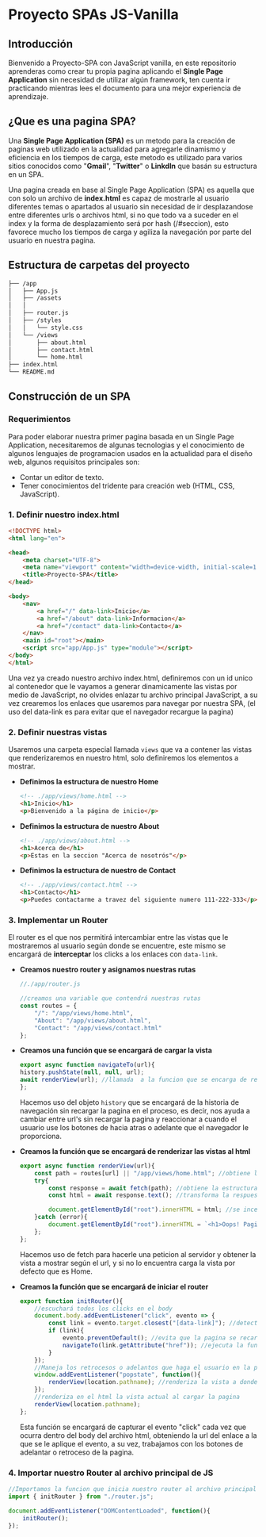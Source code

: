 # Proyecto SPAs JS-Vanilla

## Introducción
Bienvenido a Proyecto-SPA con JavaScript vanilla, en este repositorio aprenderas como crear tu propia pagina aplicando el **Single Page Application** sin necesidad de utilizar algún framework, ten cuenta ir practicando mientras lees el documento para una mejor experiencia de aprendizaje.

## ¿Que es una pagina SPA?
Una **Single Page Application (SPA)** es un metodo para la creación de paginas web utilizado en la actualidad para agregarle dinamismo y eficiencia en los tiempos de carga, este metodo es utilizado para varios sitios conocidos como "**Gmail**", "**Twitter**" o **LinkdIn** que basán su estructura en un SPA.

Una pagina creada en base al Single Page Application (SPA) es aquella que con solo un archivo de **index.html** es capaz de mostrarle al usuario diferentes temas o apartados al usuario sin necesidad de ir desplazandose entre diferentes urls o archivos html, si no que todo va a suceder en el index y la forma de desplazamiento será por hash (/#seccion), esto favorece mucho los tiempos de carga y agiliza la navegación por parte del usuario en nuestra pagina.

## Estructura de carpetas del proyecto
```bash
├── /app
│   ├── App.js
│   ├── /assets
│   │
│   ├── router.js
│   ├── /styles
│   │   └── style.css
│   └── /views
│       ├── about.html
│       ├── contact.html
│       └── home.html
├── index.html
└── README.md
```

## Construcción de un SPA

### Requerimientos
Para poder elaborar nuestra primer pagina basada en un Single Page Application, necesitaremos de algunas tecnologias y el conocimiento de algunos lenguajes de programacion usados en la actualidad para el diseño web, algunos requisitos principales son:

- Contar un editor de texto.
- Tener conocimientos del tridente para creación web (HTML, CSS, JavaScript).

### 1. Definir nuestro index.html
```html
<!DOCTYPE html>
<html lang="en">

<head>
    <meta charset="UTF-8">
    <meta name="viewport" content="width=device-width, initial-scale=1.0">
    <title>Proyecto-SPA</title>
</head>

<body>
    <nav>
        <a href="/" data-link>Inicio</a>
        <a href="/about" data-link>Informacion</a>
        <a href="/contact" data-link>Contacto</a>
    </nav>
    <main id="root"></main>
    <script src="app/App.js" type="module"></script>
</body>
</html>
```
Una vez ya creado nuestro archivo index.html, definiremos con un id unico al contenedor que le vayamos a generar dinamicamente las vistas por medio de JavaScript, no olvides enlazar tu archivo principal JavaScript, a su vez crearemos los enlaces que usaremos para navegar por nuestra SPA, (el uso del data-link es para evitar que el navegador recargue la pagina)

### 2. Definir nuestras vistas
Usaremos una carpeta especial llamada `views` que va a contener las vistas que renderizaremos en nuestro html, solo definiremos los elementos a mostrar.

- **Definimos la estructura de nuestro Home**
    ```html
    <!-- ./app/views/home.html -->
    <h1>Inicio</h1>
    <p>Bienvenido a la página de inicio</p>
    ```
- **Definimos la estructura de nuestro About**
    ```html
    <!-- ./app/views/about.html -->
    <h1>Acerca de</h1>
    <p>Estas en la seccion "Acerca de nosotrós"</p>
    ```
- **Definimos la estructura de nuestro de Contact**
    ```html
    <!-- ./app/views/contact.html -->
    <h1>Contacto</h1>
    <p>Puedes contactarme a travez del siguiente numero 111-222-333</p>
    ```

### 3. Implementar un Router
El router es el que nos permitirá intercambiar entre las vistas que le mostraremos al usuario según donde se encuentre, este mismo se encargará de **interceptar** los clicks a los enlaces con `data-link`.

- **Creamos nuestro router y asignamos nuestras rutas**
    ```javascript
    //./app/router.js

    //creamos una variable que contendrá nuestras rutas
    const routes = {
        "/": "/app/views/home.html",
        "About": "/app/views/about.html",
        "Contact": "/app/views/contact.html"
    };
    ```
- **Creamos una función que se encargará de cargar la vista**
    ```javascript
    export async function navigateTo(url){
    history.pushState(null, null, url);
    await renderView(url); //llamada  a la funcion que se encarga de renderizar esa ruta
    };
    ```
    Hacemos uso del objeto `history` que se encargará de la historia de navegación sin recargar la pagina en el proceso, es decir, nos ayuda a cambiar entre url's sin recargar la pagina y reaccionar a cuando el usuario use los botones de hacia atras o adelante que el navegador le proporciona.
- **Creamos la función que se encargará de renderizar las vistas al html**
    ```javascript
    export async function renderView(url){
        const path = routes[url] || "/app/views/home.html"; //obtiene la ruta a renderizar, la vista por defecto siempre será la de Home
        try{
            const response = await fetch(path); //obtiene la estructura de la ruta
            const html = await response.text(); //transforma la respuesta en tipo texto

            document.getElementById("root").innerHTML = html; //se incerta al html la respuesta ya convertida
        }catch (error){
            document.getElementById("root").innerHTML = `<h1>Oops! Pagina no encontrada.</h1>`;
        };
    };
    ```
    Hacemos uso de fetch para hacerle una peticion al servidor y obtener la vista a mostrar según el url, y si no lo encuentra carga la vista por defecto que es Home.

- **Creamos la función que se encargará de iniciar el router**
    ```javascript
    export function initRouter(){
        //escuchará todos los clicks en el body
        document.body.addEventListener("click", evento => {
            const link = evento.target.closest("[data-link]"); //detecta si se le hizo click a los enlaces con data-link
            if (link){
                evento.preventDefault(); //evita que la pagina se recargue cuando el usuario hace click en los enlaces
                navigateTo(link.getAttribute("href")); //ejecuta la funcion de navegacion para el enlace obtenido con el atributo "href"
            }
        });
        //Maneja los retrocesos o adelantos que haga el usuario en la pagina
        window.addEventListener("popstate", function(){
            renderView(location.pathname); //renderiza la vista a donde este retroceda o se adelante
        });
        //renderiza en el html la vista actual al cargar la pagina
        renderView(location.pathname);
    };
    ```
    Esta función se encargará de capturar el evento "click" cada vez que ocurra dentro del body del archivo html, obteniendo la url del enlace a la que se le aplique el evento, a su vez, trabajamos con los botones de adelantar o retroceso de la pagina.

### 4. Importar nuestro Router al archivo principal de JS
```javascript
//Importamos la funcion que inicia nuestro router al archivo principal js que se comunica con el index.html
import { initRouter } from "./router.js";

document.addEventListener("DOMContentLoaded", function(){
    initRouter();
});
```